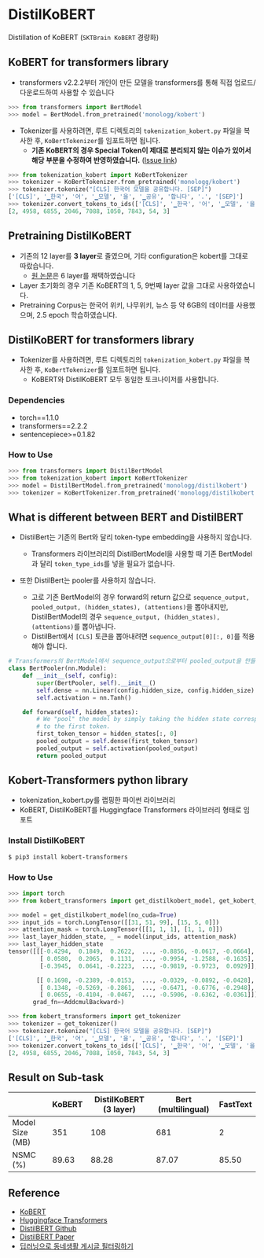 # DistilKoBERT

Distillation of KoBERT (`SKTBrain KoBERT` 경량화)

## KoBERT for transformers library

- transformers v2.2.2부터 개인이 만든 모델을 transformers를 통해 직접 업로드/다운로드하여 사용할 수 있습니다

```python
>>> from transformers import BertModel
>>> model = BertModel.from_pretrained('monologg/kobert')
```

- Tokenizer를 사용하려면, 루트 디렉토리의 `tokenization_kobert.py` 파일을 복사한 후, `KoBertTokenizer`를 임포트하면 됩니다.
  - **기존 KoBERT의 경우 Special Token이 제대로 분리되지 않는 이슈가 있어서 해당 부분을 수정하여 반영하였습니다.** ([Issue link](https://github.com/SKTBrain/KoBERT/issues/11))

```python
>>> from tokenization_kobert import KoBertTokenizer
>>> tokenizer = KoBertTokenizer.from_pretrained('monologg/kobert')
>>> tokenizer.tokenize("[CLS] 한국어 모델을 공유합니다. [SEP]")
['[CLS]', '▁한국', '어', '▁모델', '을', '▁공유', '합니다', '.', '[SEP]']
>>> tokenizer.convert_tokens_to_ids(['[CLS]', '▁한국', '어', '▁모델', '을', '▁공유', '합니다', '.', '[SEP]'])
[2, 4958, 6855, 2046, 7088, 1050, 7843, 54, 3]
```

## Pretraining DistilKoBERT

- 기존의 12 layer를 **3 layer**로 줄였으며, 기타 configuration은 kobert를 그대로 따랐습니다.
  - [원 논문](https://arxiv.org/abs/1910.01108)은 6 layer를 채택하였습니다
- Layer 초기화의 경우 기존 KoBERT의 1, 5, 9번째 layer 값을 그대로 사용하였습니다.
- Pretraining Corpus는 한국어 위키, 나무위키, 뉴스 등 약 6GB의 데이터를 사용했으며, 2.5 epoch 학습하였습니다.

## DistilKoBERT for transformers library

- Tokenizer를 사용하려면, 루트 디렉토리의 `tokenization_kobert.py` 파일을 복사한 후, `KoBertTokenizer`를 임포트하면 됩니다.
  - KoBERT와 DistilKoBERT 모두 동일한 토크나이저를 사용합니다.

### Dependencies

- torch==1.1.0
- transformers==2.2.2
- sentencepiece>=0.1.82

### How to Use

```python
>>> from transformers import DistilBertModel
>>> from tokenization_kobert import KoBertTokenizer
>>> model = DistilBertModel.from_pretrained('monologg/distilkobert')
>>> tokenizer = KoBertTokenizer.from_pretrained('monologg/distilkobert')
```

## What is different between BERT and DistilBERT

- DistilBert는 기존의 Bert와 달리 token-type embedding을 사용하지 않습니다.

  - Transformers 라이브러리의 DistilBertModel을 사용할 때 기존 BertModel 과 달리 `token_type_ids`를 넣을 필요가 없습니다.

- 또한 DistilBert는 pooler를 사용하지 않습니다.

  - 고로 기존 BertModel의 경우 forward의 return 값으로 `sequence_output, pooled_output, (hidden_states), (attentions)`을 뽑아내지만, DistilBertModel의 경우 `sequence_output, (hidden_states), (attentions)`를 뽑아냅니다.
  - DistilBert에서 `[CLS]` 토큰을 뽑아내려면 `sequence_output[0][:, 0]`를 적용해야 합니다.

```python
# Transformers의 BertModel에서 sequence_output으로부터 pooled_output을 만들기 위해 사용하는 BertPooler
class BertPooler(nn.Module):
    def __init__(self, config):
        super(BertPooler, self).__init__()
        self.dense = nn.Linear(config.hidden_size, config.hidden_size)
        self.activation = nn.Tanh()

    def forward(self, hidden_states):
        # We "pool" the model by simply taking the hidden state corresponding
        # to the first token.
        first_token_tensor = hidden_states[:, 0]
        pooled_output = self.dense(first_token_tensor)
        pooled_output = self.activation(pooled_output)
        return pooled_output
```

## Kobert-Transformers python library

- tokenization_kobert.py를 랩핑한 파이썬 라이브러리
- KoBERT, DistilKoBERT를 Huggingface Transformers 라이브러리 형태로 임포트

### Install DistilKoBERT

```bash
$ pip3 install kobert-transformers
```

### How to Use

```python
>>> import torch
>>> from kobert_transformers import get_distilkobert_model, get_kobert_model

>>> model = get_distilkobert_model(no_cuda=True)
>>> input_ids = torch.LongTensor([[31, 51, 99], [15, 5, 0]])
>>> attention_mask = torch.LongTensor([[1, 1, 1], [1, 1, 0]])
>>> last_layer_hidden_state, _ = model(input_ids, attention_mask)
>>> last_layer_hidden_state
tensor([[[-0.4294,  0.1849,  0.2622,  ..., -0.8856, -0.0617, -0.0664],
         [ 0.0580,  0.2065,  0.1131,  ..., -0.9954, -1.2588, -0.1635],
         [-0.3945,  0.0641, -0.2223,  ..., -0.9819, -0.9723,  0.0929]],

        [[ 0.1698, -0.2389, -0.0153,  ..., -0.0329, -0.0892, -0.0428],
         [ 0.1348, -0.5269, -0.2861,  ..., -0.6471, -0.6776, -0.2948],
         [ 0.0655, -0.4104, -0.0467,  ..., -0.5906, -0.6362, -0.0361]]],
       grad_fn=<AddcmulBackward>)
```

```python
>>> from kobert_transformers import get_tokenizer
>>> tokenizer = get_tokenizer()
>>> tokenizer.tokenize("[CLS] 한국어 모델을 공유합니다. [SEP]")
['[CLS]', '▁한국', '어', '▁모델', '을', '▁공유', '합니다', '.', '[SEP]']
>>> tokenizer.convert_tokens_to_ids(['[CLS]', '▁한국', '어', '▁모델', '을', '▁공유', '합니다', '.', '[SEP]'])
[2, 4958, 6855, 2046, 7088, 1050, 7843, 54, 3]
```

## Result on Sub-task

|                 | KoBERT | DistilKoBERT (3 layer) | Bert (multilingual) | FastText |
| --------------- | ------ | ---------------------- | ------------------- | -------- |
| Model Size (MB) | 351    | 108                    | 681                 | 2        |
| NSMC (%)        | 89.63  | 88.28                  | 87.07               | 85.50    |

## Reference

- [KoBERT](https://github.com/SKTBrain/KoBERT)
- [Huggingface Transformers](https://github.com/huggingface/transformers)
- [DistilBERT Github](https://github.com/huggingface/transformers/blob/master/examples/distillation/README.md)
- [DistilBERT Paper](https://arxiv.org/abs/1910.01108)
- [딥러닝으로 동네생활 게시글 필터링하기](https://medium.com/daangn/%EB%94%A5%EB%9F%AC%EB%8B%9D%EC%9C%BC%EB%A1%9C-%EB%8F%99%EB%84%A4%EC%83%9D%ED%99%9C-%EA%B2%8C%EC%8B%9C%EA%B8%80-%ED%95%84%ED%84%B0%EB%A7%81%ED%95%98%EA%B8%B0-263cfe4bc58d)
